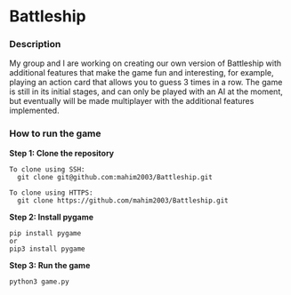 # Battleship  
### Description
My group and I are working on creating our own version of Battleship with additional features that make the game fun and interesting, for example, playing an action card that allows you to guess 3 times in a row. The game is still in its initial stages, and can only be played with an AI at the moment, but eventually will be made multiplayer with the additional features implemented. 

### How to run the game
**Step 1: Clone the repository**
```
To clone using SSH:
  git clone git@github.com:mahim2003/Battleship.git

To clone using HTTPS:    
  git clone https://github.com/mahim2003/Battleship.git
```    
**Step 2: Install pygame**
```
pip install pygame 
or 
pip3 install pygame
```
**Step 3: Run the game**
```
python3 game.py
```
